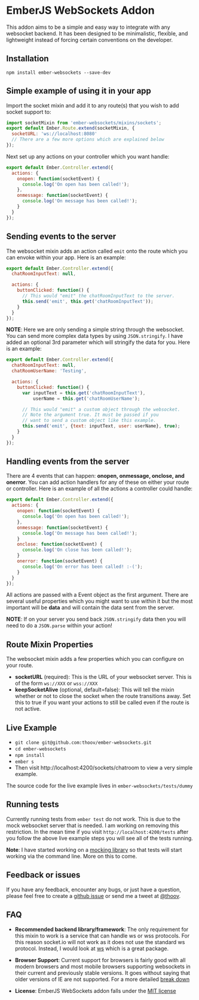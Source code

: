 # EmberJS WebSockets Addon

This addon aims to be a simple and easy way to integrate with any websocket
backend. It has been designed to be minimalistic, flexible, and lightweight instead of
forcing certain conventions on the developer.

## Installation

`npm install ember-websockets --save-dev`

## Simple example of using it in your app

Import the socket mixin and add it to any route(s) that you wish
to add socket support to:

```javascript
import socketMixin from 'ember-websockets/mixins/sockets';
export default Ember.Route.extend(socketMixin, {
  socketURL: 'ws://localhost:8080'
  // There are a few more options which are explained below
});
```

Next set up any actions on your controller which you want handle:

```javascript
export default Ember.Controller.extend({
  actions: {
    onopen: function(socketEvent) {
      console.log('On open has been called!');
    },
    onmessage: function(socketEvent) {
      console.log('On message has been called!');
    }
  }
});
```

## Sending events to the server

The websocket mixin adds an action called `emit` onto the route which you can envoke
within your app. Here is an example:

```javascript
export default Ember.Controller.extend({
  chatRoomInputText: null,

  actions: {
    buttonClicked: function() {
      // This would "emit" the chatRoomInputText to the server.
      this.send('emit', this.get('chatRoomInputText'));
    }
  }
});
```

**NOTE**: Here we are only sending a simple string through the websocket. You can send more complex data types by using
`JSON.stringify`. I have added an optional 3rd parameter which will stringify the data for you. Here is an example:

```javascript
export default Ember.Controller.extend({
  chatRoomInputText: null,
  chatRoomUserName: 'Testing',

  actions: {
    buttonClicked: function() {
      var inputText = this.get('chatRoomInputText'),
          userName = this.get('chatRoomUserName');

      // This would "emit" a custom object through the websocket.
      // Note the argument true. It must be passed if you
      // want to send a custom object like this example.
      this.send('emit', {text: inputText, user: userName}, true);
    }
  }
});
```

## Handling events from the server

There are 4 events that can happen: **onopen, onmessage, onclose, and onerror**. You can add action handlers for any of
these on either your route or controller. Here is an example of all the actions a controller could handle:

```javascript
export default Ember.Controller.extend({
  actions: {
    onopen: function(socketEvent) {
      console.log('On open has been called!');
    },
    onmessage: function(socketEvent) {
      console.log('On message has been called!');
    }
    onclose: function(socketEvent) {
      console.log('On close has been called!');
    }
    onerror: function(socketEvent) {
      console.log('On error has been called! :-(');
    }
  }
});
```

All actions are passed with a Event object as the first argument. There are several useful properties which you might
want to use within it but the most important will be **data** and will contain the data sent from the server.

**NOTE**: If on your server you send back `JSON.stringify` data then you will need to do a `JSON.parse` within your action!

## Route Mixin Properties

The websocket mixin adds a few properties which you can configure on your route.

* **socketURL** (required): This is the URL of your websocket server. This is of the form `ws://XXX` or `wss://XXX`
* **keepSocketAlive** (optional, default=false): This will tell the mixin whether or not to close the socket when the route transitions away. Set this to true if you want your actions to still be called even if the route is not active.

## Live Example

* `git clone git@github.com:thoov/ember-websockets.git`
* `cd ember-websockets`
* `npm install`
* `ember s`
* Then visit http://localhost:4200/sockets/chatroom to view a very simple example.

The source code for the live example lives in `ember-websockets/tests/dummy`

## Running tests

Currently running tests from `ember test` do not work. This is due to the mock websocket server that is needed. I am
working on removing this restriction. In the mean time if you visit `http://localhost:4200/tests` after you follow the
above live example steps you will see all of the tests running.

**Note**: I have started working on a [mocking library](https://github.com/thoov/mock-socks) so that tests will start
working via the command line. More on this to come.

## Feedback or issues

If you have any feedback, encounter any bugs, or just have a question, please feel free to create a [github issue](https://github.com/thoov/ember-websockets/issues/new) or send me a tweet at [@thoov](https://twitter.com/thoov).

## FAQ

* **Recommended backend library/framework**: The only requirement for this mixin to work is a service that can handle ws or wss protocols.
For this reason socket.io will not work as it does not use the standard ws protocol. Instead, I would look at [ws](https://github.com/einaros/ws)
which is a great package.

* **Browser Support**: Current support for browsers is fairly good with all modern browsers and most mobile browsers
supporting websockets in their current and previously stable versions. It goes without saying that older versions of IE are
not supported. For a more detailed [break down](http://caniuse.com/#feat=websockets)

* **License**: EmberJS WebSockets addon falls under the [MIT license](https://github.com/thoov/ember-websockets/blob/5c6f968a0f857f9ae04d9e702091bd809537c6ec/%20LICENSE.txt)
